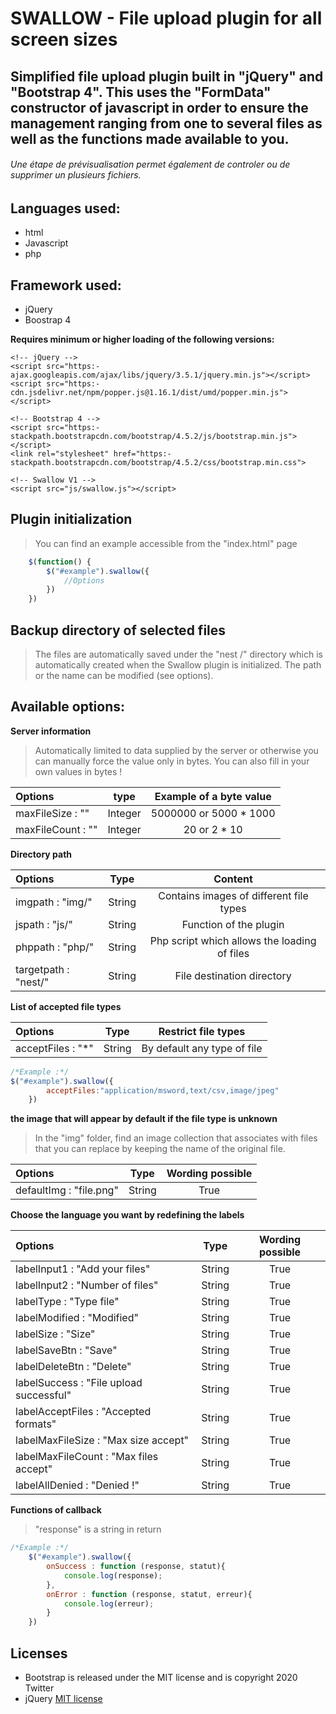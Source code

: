 # SWALLOW - File upload plugin for all screen sizes
## Simplified file upload plugin built in "jQuery" and "Bootstrap 4". This uses the "FormData" constructor of javascript in order to ensure the management ranging from one to several files as well as the functions made available to you.

###### Une étape de prévisualisation permet également de controler ou de supprimer un plusieurs fichiers.

## Languages ​​used:
- html
- Javascript
- php 

## Framework used:
- jQuery
- Boostrap 4

**Requires minimum or higher loading of the following versions:**

    <!-- jQuery -->
    <script src="https:- ajax.googleapis.com/ajax/libs/jquery/3.5.1/jquery.min.js"></script>
    <script src="https:- cdn.jsdelivr.net/npm/popper.js@1.16.1/dist/umd/popper.min.js"></script>

    <!-- Bootstrap 4 -->
    <script src="https:- stackpath.bootstrapcdn.com/bootstrap/4.5.2/js/bootstrap.min.js"></script>   
    <link rel="stylesheet" href="https:- stackpath.bootstrapcdn.com/bootstrap/4.5.2/css/bootstrap.min.css">

    <!-- Swallow V1 -->
    <script src="js/swallow.js"></script>    

## Plugin initialization

>You can find an example accessible from the "index.html" page

```javascript
    $(function() {
        $("#example").swallow({
            //Options
        })
    })  
```

## Backup directory of selected files

>The files are automatically saved under the "nest /" directory which is automatically created when the Swallow plugin is initialized. The path or the name can be modified (see options).

## Available options:  

**Server information**
>Automatically limited to data supplied by the server or otherwise you can manually force the value only in bytes. You can also fill in your own values ​​in bytes !

| Options | type | Example of a byte value |
| :---         |     :---:      |     :---:      |
| maxFileSize         : "" | Integer | 5000000 or 5000 * 1000|
| maxFileCount        : "" | Integer| 20 or 2 * 10 |

**Directory path**

| Options | Type | Content |
| :---         |     :---:      |     :---:      |
| imgpath             : "img/" | String | Contains images of different file types |
| jspath              : "js/" | String |  Function of the plugin |
| phppath             : "php/" | String |  Php script which allows the loading of files |
| targetpath          : "nest/" | String |  File destination directory |  

**List of accepted file types**

| Options | Type | Restrict file types |
| :---         |     :---:      |     :---:      |
| acceptFiles         : "*"  | String |  By default any type of file |

```javascript
/*Example :*/
$("#example").swallow({ 
        acceptFiles:"application/msword,text/csv,image/jpeg"
    })
``` 

**the image that will appear by default if the file type is unknown**

>In the "img" folder, find an image collection that associates with files that you can replace by keeping the name of the original file.

| Options | Type | Wording possible |
| :---         |     :---:      |     :---:      |
| defaultImg          : "file.png" | String | True |

**Choose the language you want by redefining the labels**

| Options | Type | Wording possible |
| :---         |     :---:      |     :---:      |
| labelInput1         : "Add your files" | String | True |
| labelInput2         : "Number of files" | String | True |
| labelType           : "Type file" | String | True |
| labelModified       : "Modified" |  String |True |
| labelSize           : "Size" | String | True |
| labelSaveBtn        : "Save" | String | True |
| labelDeleteBtn      : "Delete" | String | True |
| labelSuccess        : "File upload successful" | String | True |
| labelAcceptFiles    : "Accepted formats" | String | True |
| labelMaxFileSize    : "Max size accept" | String | True |
| labelMaxFileCount   : "Max files accept" | String | True |
| labelAllDenied      : "Denied !" | String | True |

**Functions of callback**

> "response" is a string in return

```javascript
/*Example :*/
    $("#example").swallow({ 
        onSuccess : function (response, statut){
            console.log(response);
        },
        onError : function (response, statut, erreur){
            console.log(erreur);
        }
    })
``` 

## Licenses
- Bootstrap is released under the MIT license and is copyright 2020 Twitter
- jQuery [MIT license](https:tldrlegal.com/license/mit-license)

